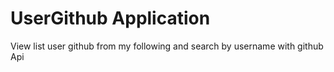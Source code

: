 # UserGithub Application

View list user github from my following and search by username with github Api
